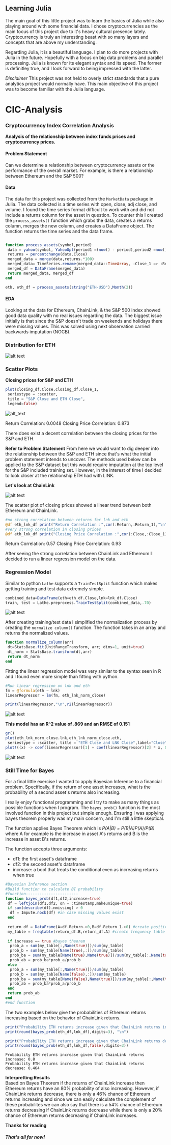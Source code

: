 
## Learning Julia

The main goal of this little project was to learn the basics of Julia while also playing around with some financial data. I chose cryptocurrencies as the main focus of this project due to it's heavy cultural presence lately. Cryptocurrency is truly an interesting beast with so many layers and concepts that are above my understanding. 

Regarding Julia, it is a beautiful language. I plan to do more projects with Julia in the future. Hopefully with a focus on big data problems and parallel processing. Julia is known for its elegant syntax and its speed. The former is definitley true, and I look forward to being impressed with the latter.

*Disclaimer*
This project was not held to overly strict standards that a pure analytics project would normally have. This main objective of this project was to become familiar with the Julia language.


# CIC-Analysis 
### Cryptocurrency Index Correlation Analysis

**Analysis of the relationship between  index funds prices and cryptocurrency prices.** <br>

#### Problem Statement <br>

Can we determine a relationship between cryptocurrency assets or the performance of the overall market. For example, is there a relationship between Ethereum and the S&P 500?


#### Data <br>

The data for this project was collected from the `MarketData` package in Julia. The data collected is a time series with open, close, adj close, and volume. I found the time series format difficult to work with and did not include a returns column for the asset in question. To counter this I created the `process_assets()` function which grabs the data, creates a returns column, merges the new column, and creates a DataFrame object. The function returns the time series and the data frame. 


```julia

function process_assets(symbol,period) 
 data = yahoo(symbol, YahooOpt(period1 =(now() - period),period2 =now()-Day()))
 returns = percentchange(data.Close)
 merged_data = merge(data,returns.*100)
 merged_data= TimeSeries.rename(merged_data::TimeArray, :Close_1 => :Return)
 merged_df = DataFrame(merged_data)
 return merged_data, merged_df
end

eth, eth_df = process_assets(string("ETH-USD"),Month(2))
```


#### EDA <br>

Looking at the data for Ethereum, ChainLink, & the S&P 500 index showed good data quality with no real issues regarding the data. The biggest issue initially is that since the S&P doesn't trade on weekends and holidays there were missing values. This was solved using next observation carried backwards imputation (NOCB).

### Distribution for ETH <br>

![alt text](https://github.com/ggsmith842/CIC-Analysis/blob/main/eth_density.PNG)



### Scatter Plots
**Closing prices for S&P and ETH**

```julia
plot(closing_df.Close,closing_df.Close_1,
 seriestype = :scatter,
 title = "S&P Close and ETH Close",
 legend=false)

```

![alt_text](https://github.com/ggsmith842/CIC-Analysis/blob/main/snp_eth_close.PNG)



Return Correlation: 0.0048
Closing Price Correlation: 0.873


There does exist a decent correlation between the closing prices for the S&P and ETH.

**Refer to Problem Statement**
From here we would want to dig deeper into the relationship between the S&P and ETH since that's what the initial problem statement intends to uncover.
The methods used below can be applied to the S&P dataset but this would require imputation at the top level for the S&P included training set. However, in the interest of time I decided to look closer at the relationship ETH had with LINK. 


**Let's look at ChainLink**

![alt text](https://github.com/ggsmith842/CIC-Analysis/blob/main/eth_lnk_close.PNG)


The scatter plot of closing prices showed a linear trend between both Ethereum and ChainLink.

```julia
#no strong correlation between returns for lnk and eth
@df eth_lnk_df print("Return Correlation :",cor(:Return,:Return_1),"\n")
#very strong correlation in closing prices
@df eth_lnk_df print("Closing Price Correlation :",cor(:Close,:Close_1))

```

Return Correlation: 0.57
Closing Price Correlation: 0.93


After seeing the strong correlation between ChainLink and Ethereum I decided to run a linear regression model on the data.

### Regression Model

Similar to python `Lathe` supports a `TrainTestSplit` function which makes getting training and test data extremely simple.

```julia
combined_data=DataFrame(eth=eth_df.Close,lnk=lnk_df.Close)
train, test = Lathe.preprocess.TrainTestSplit(combined_data,.70)
```

![alt text](https://github.com/ggsmith842/CIC-Analysis/blob/main/trainData.PNG)

After creating training/test data I simplified the normalization process by creating the `normalize column()` function. The function takes in an array and returns the normalized values.

```julia
function normalize_column(arr)
 dt=StatsBase.fit(UnitRangeTransform, arr; dims=1, unit=true)
 dt_norm = StatsBase.transform(dt,arr)
 return dt_norm
end
```
Fitting the linear regression model was very similar to the syntax seen in R and I found even more simple than fitting with python.

```julia
#Run linear regression on lnk and eth
fm = @formula(eth ~ lnk)
linearRegressor = lm(fm, eth_lnk_norm_close)

print(linearRegressor,"\n",r2(linearRegressor))
```
![alt text](https://github.com/ggsmith842/CIC-Analysis/blob/main/regression_model.PNG)

**This model has an R^2 value of .869 and an RMSE of 0.151**

```julia
gr()
plot(eth_lnk_norm_close.lnk,eth_lnk_norm_close.eth,
 seriestype = :scatter, title = "ETH Close and LNK Close",label="Close",legend=:bottomright)
plot!((x) -> coef(linearRegressor)[1] + coef(linearRegressor)[2] * x, 0, 1, label="fit")
```

![alt text](https://github.com/ggsmith842/CIC-Analysis/blob/main/regression_plot.PNG)


### Still Time for Bayes

For a final little exercise I wanted to apply Bayesian Inference to a financial problem. Specifically, if the return of one asset increases, what is the probability of a second asset's returns also increasing. 

I really enjoy functional programming and I try to make as many things as possible functions when I program. The `bayes_prob()` function is the most involved function in this project but simple enough. Ensuring I was applying bayes theorem properly was my main concern, and I'm still a little skeptical.


The function applies Bayes Theorem which is *P(A|B) = P(B|A)P(A)/P(B)* where A for example is the increase in  asset A's returns and B is the increase in asset B's returns.


The function accepts three arguments:
 * df1: the first asset's dataframe
 * df2: the second asset's dataframe
 * increase: a bool that treats the conditional even as increasing returns when true

```julia
#Bayesian Inference section
#Build function to calculate BI probability
#function-----------------------
function bayes_prob(df1,df2,increase=true)
 df = leftjoin(df1,df2, on = :timestamp,makeunique=true)
 if sum(describe(df).nmissing) > 0
  df = Impute.nocb(df) #in case missing values exist
 end
 
 return_df = DataFrame(A=df.Return.>0,B=df.Return_1.>0) #create positive and negative returns
 my_table = freqtable(return_df.B,return_df.A) #create frequency table
 
 if increase == true #bayes theorem
  prob_a = sum(my_table[:,Name(true)])/sum(my_table)
  prob_b = sum(my_table[Name(true),:])/sum(my_table)
  prob_ba = sum(my_table[Name(true),Name(true)])/sum(my_table[:,Name(true)])
  prob_ab = prob_ba*prob_a/prob_b
 else
  prob_a = sum(my_table[:,Name(true)])/sum(my_table)
  prob_b = sum(my_table[Name(false),:])/sum(my_table)
  prob_ba = sum(my_table[Name(false),Name(true)])/sum(my_table[:,Name(true)])
  prob_ab = prob_ba*prob_a/prob_b
 end
 return prob_ab
end
#end function
```

The two examples below give the probabilities of Ethereum returns increasing based on the behavior of ChainLink returns. 

```julia
print("Probability ETH returns increase given that ChainLink returns increase: ")
print(round(bayes_prob(eth_df,lnk_df),digits=3), "\n")

print("Probability ETH returns increase given that ChainLink returns decrease: \n")
print(round(bayes_prob(eth_df,lnk_df,false),digits=3))
```

```
Probability ETH returns increase given that ChainLink returns increase: 0.8
Probability ETH returns increase given that ChainLink returns decrease: 0.464
```
**Interpretting Results** <br>
Based on Bayes Theorem if the returns of ChainLink increase then Ethereum returns have an 80% probability of also increasing.
However, if ChainLink returns decrease, there is only a 46% chance of Ethereum returns increasing and since we can easily calculate the complement of these probabilites we can also say that there is a 54% chance of Ethereum returns decreasing if ChainLink returns decrease while there is only a 20% chance of Ethereum returns decreasing if ChainLink increases.




**Thanks for reading**
##### That's all for now!
